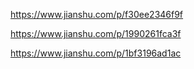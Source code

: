 https://www.jianshu.com/p/f30ee2346f9f

https://www.jianshu.com/p/1990261fca3f

https://www.jianshu.com/p/1bf3196ad1ac

